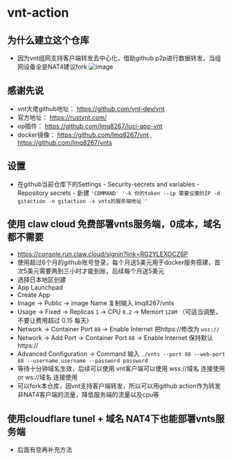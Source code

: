 # vnt-action
## 为什么建立这个仓库
- 因为vnt组网支持客户端转发去中心化，借助github p2p进行数据转发，当组网设备全是NAT4建议fork
![image](https://github.com/user-attachments/assets/c3b7a5bf-a2a5-4b3e-b0e1-9cc7a6deb607)
## 感谢先说
- vnt大佬github地址： https://github.com/vnt-dev/vnt
- 官方地址： https://rustvnt.com/
- op插件： https://github.com/lmq8267/luci-app-vnt
- docker镜像： https://github.com/lmq8267/vnt , https://github.com/lmq8267/vnts
## 设置
- 在github当前仓库下的Settings - Security-secrets and variables - Repository secrets - 新建
  `'COMMAND' '-k 你的token --ip 需要设置的IP -d gitaction -n gitaction -s vnts的服务端地址 '`
## 使用 claw cloud 免费部署vnts服务端，0成本，域名都不需要
- https://console.run.claw.cloud/signin?link=RG2YLEXOCZ6P
- 使用超过6个月的github账号登录，每个月送5美元用于docker服务搭建，首次5美元需要两到三小时才能到账，后续每个月送5美元
- 选择日本地区创建
- App Launchpad
- Create App
- Image -> Public -> image Name 复制输入 lmq8267/vnts
- Usage -> Fixed -> Replicas `1` -> CPU `0.2` -> Memort `128M` （可适当调整，不要让费用超过 0.15 每天）
- Network -> Container Port `80` -> Enable Internet 把https://修改为 `wss://`
- Network -> Add Port -> Container Port `88` -> Enable Internet 保持默认 https://
- Advanced Configuration -> Command 输入 `./vnts --port 80 --web-port 88 --username username --password password`
- 等待十分钟域名生效，后续可以使用 vnt客户端可以使用  wss://域名 连接使用 or ws://域名 连接使用
- 可以fork本仓库，因vnt支持客户端转发，所以可以用github action作为转发非NAT4客户端的流量，降低服务端的流量以及cpu等

## 使用cloudflare tunel + 域名 NAT4下也能部署vnts服务端
- 后面有空再补充方法
